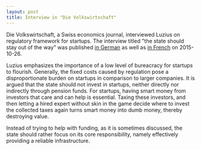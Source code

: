```yaml
---
layout: post
title: Interview in "Die Volkswirtschaft"
---
```

<emp>Die Volkswirtschaft</em>, a Swiss economics journal, interviewed Luzius on regulatory framework for startups. The interview titled "the state should stay out of the way" was published <a href="http://dievolkswirtschaft.ch/de/2015/10/meisser-11-2015/">in German</a> as well as <a href="http://dievolkswirtschaft.ch/fr/2015/10/letat-ne-doit-pas-se-mettre-en-travers-du-chemin/">in French</a> on 2015-10-26.

Luzius emphasizes the importance of a low level of bureacracy for startups to flourish. Generally, the fixed costs caused by regulation pose a disproportionate burden on startups in comparison to larger companies. It is argued that the state should not invest in startups, neither directly nor indirectly through pension funds. For startups, having smart money from investors that care and can help is essential. Taxing these investors, and then letting a hired expert without skin in the game decide where to invest the collected taxes again turns smart money into dumb money, thereby destroying value.

Instead of trying to help with funding, as it is sometimes discussed, the state should rather focus on its core responsibility, namely effectively providing a reliable infrastructure.
